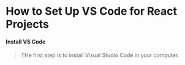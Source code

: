 # How to Set Up VS Code for React Projects

#### Install VS Code
> THe first step is to install Visual Studio Code in your computer.
